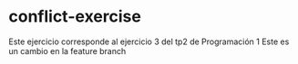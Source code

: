 # conflict-exercise
Este ejercicio corresponde al ejercicio 3 del tp2 de Programación 1
Este es un cambio en la feature branch
